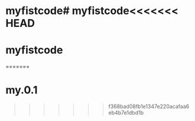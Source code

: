# myfistcode# myfistcode<<<<<<< HEAD
# myfistcode
=======
# my.0.1
>>>>>>> f368bad08fb1e1347e220acafaa6eb4b7e1dbd1b
